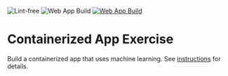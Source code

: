 ![Lint-free](https://github.com/nyu-software-engineering/containerized-app-exercise/actions/workflows/lint.yml/badge.svg)
![Web App Build](https://github.com/JeffreyChen112/4-containers-sjjs/actions/workflows/build.yml/badge.svg?branch=main&label=Web%20App)
[![Web App Build](https://github.com/software-students-spring2025/4-containers-sjjs/actions/workflows/build.yaml/badge.svg?branch=main&label=Web%20App)](https://github.com/software-students-spring2025/4-containers-sjjs/actions/workflows/build.yaml)

# Containerized App Exercise

Build a containerized app that uses machine learning. See [instructions](./instructions.md) for details.
